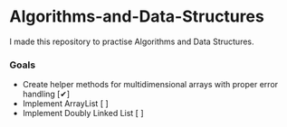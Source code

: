 # Algorithms-and-Data-Structures
I made this repository to practise Algorithms and Data Structures.

### Goals
* Create helper methods for multidimensional arrays with proper error handling [✔]
* Implement ArrayList [ ]
* Implement Doubly Linked List [ ]